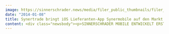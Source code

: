 ```yaml
---
image: https://sinnerschrader.news/media/filer_public_thumbnails/filer_public/de/a5/dea5307e-7f2a-4dad-aec0-8f51e49d7345/varfoldersdjk8pxf42x64d8fxslz8jcc8fc0000gnttmpog8g3m__480x288_q85_crop_subsampling-2_upscale.jpg
date: "2014-01-08"
title: Synertrade bringt iOS Lieferanten-App Synermobile auf den Markt
content: <div class="newsbody"><p>SINNERSCHRADER MOBILE ENTWICKELT ERSTE SRM ANWENDUNG FÜR DEN MOBILEN EINSATZ</p><p>Die Nutzung von Mobile Technologien gewinnen seit geraumer Zeit im B2B-Bereich rasant an Bedeutung. In allen Geschäftsbereichen gilt die Applikation als wichtiges Instrument, um Prozesse zu optimieren. Mit mehr als 230 Kunden weltweit, führt SynerTrade mit der „SynerMobile“-App ihre intelligente SynerTrade Applikation ein. Mit dieser App erhält man schnell alle für den Einsatz relevanten Lieferantendaten im Mobile Überblick.</p><p>Mit der Supplier-Relationship-Management (SRM) App „SynerMobile“ erhält man Mobile direkten Zugriff auf Lieferantendaten, Ausschreibungs- und Auktionsergebnisse. Um eine hohe Benutzerergonomie zu garantieren, werden die Informationsanzeigen auf das Wesentliche reduziert. Bei der App Entwicklung stand der Sicherheitsaspekt und eine intuitive Navigation im Vordergrund.</p><p>Weitere Features im Überblick&#58;</p><p>/ Direkte Verwendung der Lieferantenstammdaten im Mobile Einsatz<br/>/ Map &amp; Guide Funktion<br/>/ Alle Lieferantenbewertungen und Ratings inklusive Diagrammdarstellung<br/>/ Über 20 individuelle grafische Dashboard mit den wichtigsten Auswertungen<br/><span style="line-height&#58; 1.5em;">/ Überblick über aktuelle und vergangene Projekte<br/></span>/ Alle Verträge zu einem Lieferanten mit wichtigsten Daten</p><p>SinnerSchrader Mobile hat Konzept, Design und technische Entwicklung (iOS Programmierung) übernommen.</p><p><a href="http&#58;//www.synertrade.com/de.html" target="_blank">http&#58;//www.synertrade.com/de.html</a></p><p><a href="https://itunes.apple.com/us/app/synermobile/id732817792?mt=8" target="_blank">https://itunes.apple.com/us/app/synermobile/id732817792?mt=8</a></p><p><strong>Kontakt SinnerSchrader Mobile</strong><br/>SinnerSchrader AG<br/>Benjamin Nickel<br/>Head of Corporate Communications<br/>+49 40 398855-542<br/>benjamin.nickel@sinnerschrader.com</p></div>
---
```

